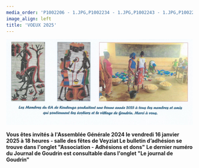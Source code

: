 ```yaml
---
media_order: 'P1002206 - 1.JPG,P1002234 - 1.JPG,P1002243 - 1.JPG,P1002252 - 1.JPG,Colette 3.JPG,VOEUX 2023.jpeg,2022-12-17-10-16-12.jpg,DSCN0285 - Copie.JPG,DSCN0277.JPG,Voeux 2024.jpeg,2022-12-17-10-20-18 6.jpg,Départ d''un groupe.JPG,2024-12-15 à 20.49.32 3.jpg,VOEUX KOULENGA 2025 site.jpg,1 Bulletin adhésion 2025.png'
image_align: left
title: 'VOEUX 2025'
---
```


![VOEUX%20KOULENGA%202025%20site](VOEUX%20KOULENGA%202025%20site.jpg "VOEUX%20KOULENGA%202025%20site")

**Vous êtes invités à l'Assemblée Générale 2024 le vendredi 16 janvier 2025 à 18 heures - salle des fêtes de Veyziat
Le bulletin d’adhésion se trouve dans l'onglet "Association - Adhésions et dons"**
**Le dernier numéro du Journal de Goudrin est consultable dans l'onglet  "Le journal de Goudrin"**



